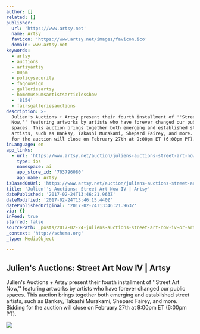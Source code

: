 ```yaml
---
author: []
related: []
publisher:
  url: 'https://www.artsy.net'
  name: Artsy
  favicon: 'https://www.artsy.net/images/favicon.ico'
  domain: www.artsy.net
keywords:
  - artsy
  - auctions
  - artsyartsy
  - 00pm
  - policysecurity
  - faqconsign
  - galleriesartsy
  - homemuseumsartistsarticlesshow
  - '8154'
  - fairsgalleriesauctions
description: >-
  Julien's Auctions + Artsy present their fourth installment of ''Street Art
  Now,'' featuring artworks by artists who have forever changed our public
  spaces. This auction brings together both emerging and established street
  artists, such as Banksy, Takashi Murakami, Shepard Fairey, and more. Bidding
  for the auction will close on February 27th at 9:00pm ET (6:00pm PT).
inLanguage: en
app_links:
  - url: 'https://www.artsy.net/auction/juliens-auctions-street-art-now-iv'
    type: ios
    namespace: ai
    app_store_id: '703796080'
    app_name: Artsy
isBasedOnUrl: 'https://www.artsy.net/auction/juliens-auctions-street-art-now-iv'
title: 'Julien''s Auctions: Street Art Now IV | Artsy'
datePublished: '2017-02-24T13:46:21.963Z'
dateModified: '2017-02-24T13:46:15.440Z'
datePublishedOriginal: '2017-02-24T13:46:21.963Z'
via: {}
inFeed: true
starred: false
sourcePath: _posts/2017-02-24-juliens-auctions-street-art-now-iv-or-artsy.md
_context: 'http://schema.org'
_type: MediaObject

---
```

<article style=""><h1>Julien's Auctions: Street Art Now IV | Artsy</h1><p>Julien's Auctions + Artsy present their fourth installment of ''Street Art Now,'' featuring artworks by artists who have forever changed our public spaces. This auction brings together both emerging and established street artists, such as Banksy, Takashi Murakami, Shepard Fairey, and more. Bidding for the auction will close on February 27th at 9:00pm ET (6:00pm PT).</p><img src="https://d32dm0rphc51dk.cloudfront.net/u6y_g__IVMd3tiD85FA9Jw/medium.jpg" /></article>